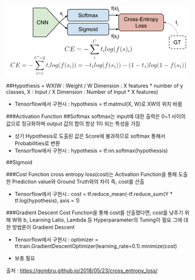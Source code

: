 ![intro](./img/intro.png)

##Hypothesis = WX(W : Weight / W Dimension : X features * number of y classes, X : Input / X Dimension : Number of Input * X features)
* Tensorflow에서 구현시 : hypothesis = tf.matmul(X, W)로 XW의 위치 바뀜

###Activation Function
##Softmax
  softmax는 input에 대한 출력은 0~1 사이의 값으로 정규화하며 output 값의 합이 항상 1이 되는 특성을 가짐
  * 상기 Hypothesis로 도출된 값은 Score에 불과하므로 softmax 통해서 Probabilities로 변환
  * Tensorflow에서 구현시 : hypothesis = tf.nn.softmax(hypothessis)
  
##Sigmoid

###Cost Function
cross entropy loss(cost)는 Activation Function을 통해 도출한 Prediction value와 Ground Truth와의 차이 즉, cost를 산출
* Tensorflow에서 구현시 : cost = tf.reduce_mean(-tf.reduce_sum(Y * tf.log(hypothesis), axis = 1)

###Gradient Descent
Cost Function을 통해 cost를 산출했다면, cost를 낮추기 위해 W와 b, Learning Latio, Lambda 등 Hyperparameter의 Tuning이 필요
그에 대한 방법론이 Gradient Descent
* Tensorflow에서 구현시 : optimizer = tf.train.GradientDescentOptimizer(learning_rate=0.1).minimize(cost)



* 보충 필요














출처 : https://gombru.github.io/2018/05/23/cross_entropy_loss/

